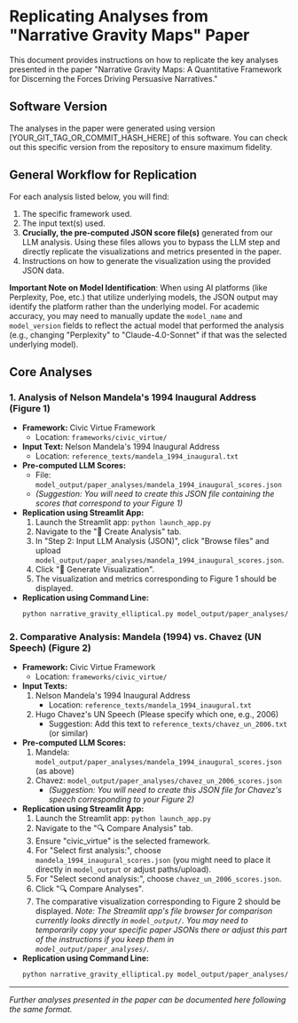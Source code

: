 # Replicating Analyses from "Narrative Gravity Maps" Paper

This document provides instructions on how to replicate the key analyses presented in the paper "Narrative Gravity Maps: A Quantitative Framework for Discerning the Forces Driving Persuasive Narratives."

## Software Version

The analyses in the paper were generated using version [YOUR_GIT_TAG_OR_COMMIT_HASH_HERE] of this software. You can check out this specific version from the repository to ensure maximum fidelity.

## General Workflow for Replication

For each analysis listed below, you will find:
1.  The specific framework used.
2.  The input text(s) used.
3.  **Crucially, the pre-computed JSON score file(s)** generated from our LLM analysis. Using these files allows you to bypass the LLM step and directly replicate the visualizations and metrics presented in the paper.
4.  Instructions on how to generate the visualization using the provided JSON data.

**Important Note on Model Identification**: When using AI platforms (like Perplexity, Poe, etc.) that utilize underlying models, the JSON output may identify the platform rather than the underlying model. For academic accuracy, you may need to manually update the `model_name` and `model_version` fields to reflect the actual model that performed the analysis (e.g., changing "Perplexity" to "Claude-4.0-Sonnet" if that was the selected underlying model).

## Core Analyses

### 1. Analysis of Nelson Mandela's 1994 Inaugural Address (Figure 1)

*   **Framework:** Civic Virtue Framework
    *   Location: `frameworks/civic_virtue/`
*   **Input Text:** Nelson Mandela's 1994 Inaugural Address
    *   Location: `reference_texts/mandela_1994_inaugural.txt`
*   **Pre-computed LLM Scores:**
    *   File: `model_output/paper_analyses/mandela_1994_inaugural_scores.json`
    *   *(Suggestion: You will need to create this JSON file containing the scores that correspond to your Figure 1)*
*   **Replication using Streamlit App:**
    1.  Launch the Streamlit app: `python launch_app.py`
    2.  Navigate to the "📝 Create Analysis" tab.
    3.  In "Step 2: Input LLM Analysis (JSON)", click "Browse files" and upload `model_output/paper_analyses/mandela_1994_inaugural_scores.json`.
    4.  Click "🎯 Generate Visualization".
    5.  The visualization and metrics corresponding to Figure 1 should be displayed.
*   **Replication using Command Line:**
    ```bash
    python narrative_gravity_elliptical.py model_output/paper_analyses/mandela_1994_inaugural_scores.json --output output_visualizations/mandela_figure_1.png
    ```

### 2. Comparative Analysis: Mandela (1994) vs. Chavez (UN Speech) (Figure 2)

*   **Framework:** Civic Virtue Framework
    *   Location: `frameworks/civic_virtue/`
*   **Input Texts:**
    1.  Nelson Mandela's 1994 Inaugural Address
        *   Location: `reference_texts/mandela_1994_inaugural.txt`
    2.  Hugo Chavez's UN Speech (Please specify which one, e.g., 2006)
        *   Suggestion: Add this text to `reference_texts/chavez_un_2006.txt` (or similar)
*   **Pre-computed LLM Scores:**
    1.  Mandela: `model_output/paper_analyses/mandela_1994_inaugural_scores.json` (as above)
    2.  Chavez: `model_output/paper_analyses/chavez_un_2006_scores.json`
        *   *(Suggestion: You will need to create this JSON file for Chavez's speech corresponding to your Figure 2)*
*   **Replication using Streamlit App:**
    1.  Launch the Streamlit app: `python launch_app.py`
    2.  Navigate to the "🔍 Compare Analysis" tab.
    3.  Ensure "civic_virtue" is the selected framework.
    4.  For "Select first analysis:", choose `mandela_1994_inaugural_scores.json` (you might need to place it directly in `model_output` or adjust paths/upload).
    5.  For "Select second analysis:", choose `chavez_un_2006_scores.json`.
    6.  Click "🔍 Compare Analyses".
    7.  The comparative visualization corresponding to Figure 2 should be displayed.
    *Note: The Streamlit app's file browser for comparison currently looks directly in `model_output/`. You may need to temporarily copy your specific paper JSONs there or adjust this part of the instructions if you keep them in `model_output/paper_analyses/`.*
*   **Replication using Command Line:**
    ```bash
    python narrative_gravity_elliptical.py model_output/paper_analyses/mandela_1994_inaugural_scores.json model_output/paper_analyses/chavez_un_2006_scores.json --output output_visualizations/comparative_figure_2.png
    ```

---

*Further analyses presented in the paper can be documented here following the same format.* 